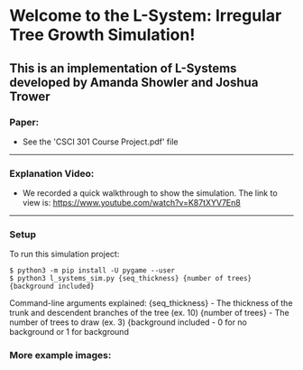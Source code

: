 # Welcome to the L-System: Irregular Tree Growth Simulation!
## This is an implementation of L-Systems developed by Amanda Showler and Joshua Trower

### Paper:
- See the 'CSCI 301 Course Project.pdf' file

---

### Explanation Video:
- We recorded a quick walkthrough to show the simulation. The link to view is: https://www.youtube.com/watch?v=K87tXYV7En8

---
### Setup
To run this simulation project:

```
$ python3 -m pip install -U pygame --user
$ python3 l_systems_sim.py {seq_thickness} {number of trees} {background included}
```

Command-line arguments explained:
{seq_thickness} - The thickness of the trunk and descendent branches of the tree (ex. 10)
{number of trees} - The number of trees to draw (ex. 3)
{background included - 0 for no background or 1 for background

### More example images:

